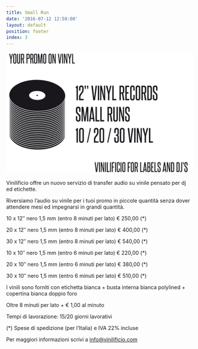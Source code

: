 ```yaml
---
title: Small Run
date: '2016-07-12 12:50:00'
layout: default
position: footer
index: 3
---
```

![infographic vinili](/img/PROMO-SMALL-RUNS_GFX_big-5.jpg)

Vinilificio offre un nuovo servizio di transfer audio su vinile pensato per dj ed etichette.

Riversiamo l’audio su vinile per i tuoi promo in piccole quantità senza dover attendere mesi ed impegnarsi in grandi quantità.

10 x 12″ nero 1,5 mm (entro 8 minuti per lato) € 250,00 (*)

20 x 12″ nero 1,5 mm (entro 8 minuti per lato) € 400,00 (*)

30 x 12″ nero 1,5 mm (entro 8 minuti per lato)  € 540,00 (*)
 

10 x 10″ nero 1,5 mm (entro 6 minuti per lato) € 220,00 (*)

20 x 10″ nero 1,5 mm (entro 6 minuti per lato) € 380,00 (*)

30 x 10″ nero 1,5 mm (entro 6 minuti per lato)  € 510,00 (*)
 

I vinili sono forniti con  etichetta bianca + busta interna bianca polylined + copertina bianca doppio foro

Oltre 8 minuti per lato + € 1,00 al minuto

Tempi di lavorazione: 15/20 giorni lavorativi

(*) Spese di spedizione (per l’Italia) e IVA 22% incluse

 

Per maggiori informazioni scrivi a  info@vinilificio.com

